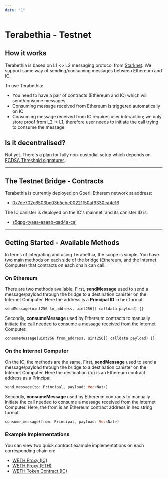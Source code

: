 ```yaml
---
date: "1"
---
```

# Terabethia - Testnet

## How it works

Terabethia is based on L1 <> L2 messaging protocol from [Starknet](https://www.cairo-lang.org/docs/hello_starknet/l1l2.html). We support same way of sending/consuming messages between Ethereum and IC.

To use Terabethia:

- You need to have a pair of contracts (Ethereum and IC) which will send/consume messages
- Consuming message received from Ethereum is triggered automatically on IC
- Consuming message received from IC requires user interaction; we only store proof from L2 -> L1, therefore user needs to initiate the call trying to consume the message

## Is it decentralised?
Not yet. There's a plan for fully non-custodial setup which depends on [ECDSA Threshold signatures](https://forum.dfinity.org/t/threshold-ecdsa-signatures/6152).

---

## The Testnet Bridge - Contracts

Terabethia is currently deployed on Goerli Etherem network at address:

- [0x7de702c6503bc03b5ebe00221f50af9330ca4c16](https://goerli.etherscan.io/address/0x7de702c6503bc03b5ebe00221f50af9330ca4c16#code)

The IC canister is deployed on the IC's mainnet, and its canister ID is:

- [s5qpg-tyaaa-aaaab-qad4a-cai](https://ic.rocks/principal/s5qpg-tyaaa-aaaab-qad4a-cai)

---

## Getting Started - Available Methods

In terms of integrating and using Terabethia, the scope is simple. You have two main methods on each side of the bridge (Ethereum, and the Internet Computer) that contracts on each chain can call.

### On Ethereum
There are two methods available. First, **sendMessage** used to send a message/payload through the bridge to a destination canister on the Internet Computer. Here the address is a **Principal ID** in hex format.

```solidity
sendMessage(uint256 to_address, uint256[] calldata payload) {} 
```

Secondly, **consumeMessage** used by Ethereum contracts to manually initiate the call needed to consume a message received from the Internet Computer.

```solidity
consumeMessage(uint256 from_address, uint256[] calldata payload) {}
```

### On the Internet Computer
On the IC, the methods are the same. First, **sendMessage** used to send a message/payload through the bridge to a destination canister on the Internet Computer. Here the destination (to) is an Ethereum contract address as a Principal.

```rust
send_message(to: Principal, payload: Vec<Nat>)
```

Secondly, **consumeMessage** used by Ethereum contracts to manually initiate the call needed to consume a message received from the Internet Computer. Here, the from is an Ethereum contract address in hex string format.

```rust
consume_message(from: Principal, payload: Vec<Nat>)
```

### Example Implementations

You can view two quick contract example implementations on each corresponding chain on:

- [WETH Proxy (IC)](https://github.com/Psychedelic/terabethia/blob/master/ic/w_eth/src/eth_proxy/src/lib.rs)
- [WETH Proxy (ETH)](https://github.com/Psychedelic/terabethia/blob/master/eth/contracts/EthProxy.sol)
- [WETH Token Contract (IC)](https://github.com/Psychedelic/terabethia/blob/master/ic/w_eth/src/token/token.did)